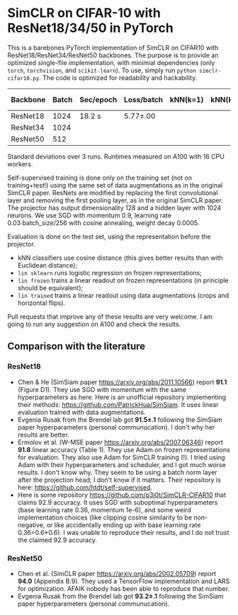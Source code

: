 # SimCLR on CIFAR-10 with ResNet18/34/50 in PyTorch

This is a barebones PyTorch implementation of SimCLR on CIFAR10 with ResNet18/ResNet34/ResNet50 backbones. The purpose is to provide an optimized single-file implementation, with minimial dependencies (only `torch`, `torchvision`, and `scikit-learn`). To use, simply run `python simclr-cifar10.py`. The code is optimized for readability and hackability.

|Backbone|Batch|Sec/epoch|Loss/batch|kNN(k=1)|kNN(k=5)|kNN(k=10)|lin sklearn|lin frozen|lin trained|
|--------|-----|----------|----|--------|--------|---------|-----------|-------|----|
|ResNet18|1024|18.2 s|5.77±.00|||90.4±.1|90.8±.1|90.9±.1|91.1±.1|
|ResNet34|1024|||||||||
|ResNet50|512 |||||||||

Standard deviations over 3 runs. Runtimes measured on A100 with 16 CPU workers. 

Self-supervised training is done only on the training set (not on training+test!) using the same set of data augmentations as in the original SimCLR paper. ResNets are modified by replacing the first convolutional layer and removing the first pooling layer, as in the original SimCLR paper. The projector has output dimensionality 128 and a hidden layer with 1024 neurons. We use SGD with momentum 0.9, learning rate 0.03⋅batch_size/256 with cosine annealing, weight decay 0.0005.

Evaluation is done on the test set, using the representation before the projector.
* kNN classifiers use cosine distance (this gives better results than with Euclidean distance);
* `lin sklearn` runs logistic regression on frozen representations;
* `lin frozen` trains a linear readout on frozen representations (in principle should be equivalent);
* `lin trained` trains a linear readout using data augmentations (crops and horizontal flips).

Pull requests that improve any of these results are very welcome. I am going to run any suggestion on A100 and check the results.

## Comparison with the literature

### ResNet18

* Chen & He (SimSiam paper https://arxiv.org/abs/2011.10566) report **91.1** (Figure D1). They use SGD with momentum with the same hyperparameters as here. Here is an unofficial repository implementing their methods: https://github.com/PatrickHua/SimSiam. It uses linear evaluation trained with data augmentations.
* Evgenia Rusak from the Brendel lab got **91.5±.1** following the SimSiam paper hyperparameters (personal communucation). I don't why her results are better.
* Ermolov et al. (W-MSE paper https://arxiv.org/abs/2007.06346) report **91.8** linear accuracy (Table 1). They use Adam on frozen representations for evaluation. They also use Adam for SimCLR training (!). I tried using Adam with their hyperparameters and scheduler, and I got much worse results. I don't know why. They seem to be using a batch norm layer after the projection head; I don't know if it matters. Their repository is here: https://github.com/htdt/self-supervised.
* Here is some repository https://github.com/p3i0t/SimCLR-CIFAR10 that claims 92.9 accuracy. It uses SGD with suboptimal hyperparameters (base learning rate 0.36, momentum 1e-6), and some weird implementation choices (like clipping cosine similarity to be non-negative, or like accidentally ending up with base learning rate 0.36=0.6*0.6). I was unable to reproduce their results, and I do not trust the claimed 92.9 accuracy.

### ResNet50

* Chen et al. (SimCLR paper https://arxiv.org/abs/2002.05709) report **94.0** (Appendix B.9). They used a TensorFlow implementation and LARS for optimization. AFAIK nobody has been able to reproduce that number.
* Evgenia Rusak from the Brendel lab got **93.2±.1** following the SimSiam paper hyperparameters (personal communucation).
